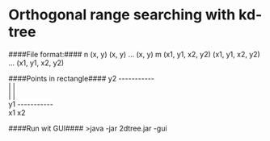 Orthogonal range searching with kd-tree
=======================================

####File format:####
	n
	(x, y)
	(x, y)
	...
	(x, y)
	m
	(x1, y1, x2, y2)
	(x1, y1, x2, y2)
	...
	(x1, y1, x2, y2)
  
####Points in rectangle####
	y2       -----------  
			|           |  
			|           |  
	y1       -----------  
			x1          x2  

####Run wit GUI####
	>java -jar 2dtree.jar -gui
